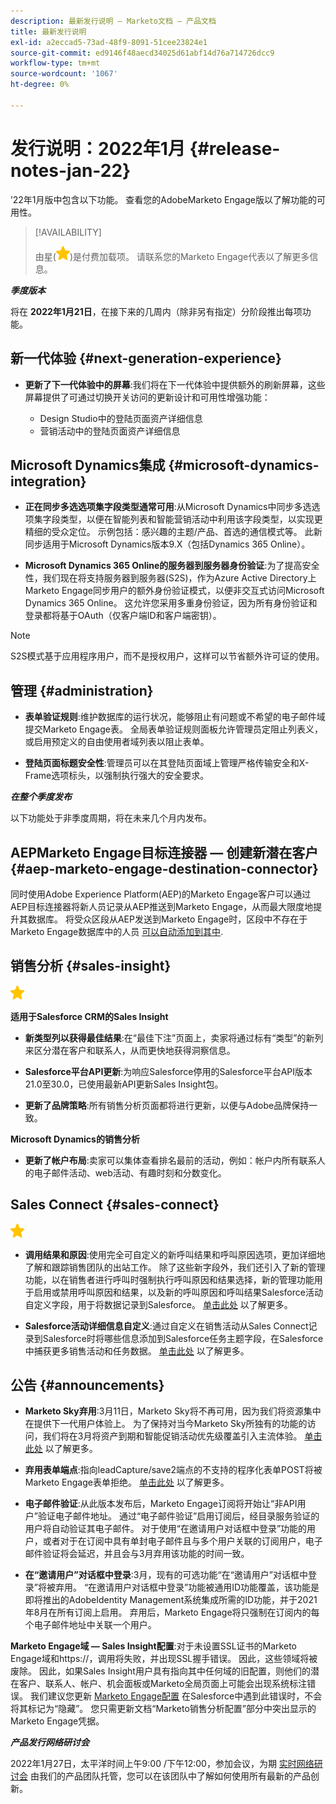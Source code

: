 ```yaml
---
description: 最新发行说明 — Marketo文档 — 产品文档
title: 最新发行说明
exl-id: a2eccad5-73ad-48f9-8091-51cee23824e1
source-git-commit: ed9146f48aecd34025d61abf14d76a714726dcc9
workflow-type: tm+mt
source-wordcount: '1067'
ht-degree: 0%

---
```


# 发行说明：2022年1月 {#release-notes-jan-22}

’22年1月版中包含以下功能。 查看您的AdobeMarketo Engage版以了解功能的可用性。

>[!AVAILABILITY]
>
>由星(![星星](assets/yellow-star.png))是付费加载项。 请联系您的Marketo Engage代表以了解更多信息。

**_季度版本_**

将在 **2022年1月21日**，在接下来的几周内（除非另有指定）分阶段推出每项功能。

## 新一代体验 {#next-generation-experience}

* **更新了下一代体验中的屏幕**:我们将在下一代体验中提供额外的刷新屏幕，这些屏幕提供了可通过切换开关访问的更新设计和可用性增强功能：

   * Design Studio中的登陆页面资产详细信息
   * 营销活动中的登陆页面资产详细信息

## Microsoft Dynamics集成 {#microsoft-dynamics-integration}

* **正在同步多选选项集字段类型通常可用**:从Microsoft Dynamics中同步多选选项集字段类型，以便在智能列表和智能营销活动中利用该字段类型，以实现更精细的受众定位。 示例包括：感兴趣的主题/产品、首选的通信模式等。 此新同步适用于Microsoft Dynamics版本9.X（包括Dynamics 365 Online）。

* **Microsoft Dynamics 365 Online的服务器到服务器身份验证**:为了提高安全性，我们现在将支持服务器到服务器(S2S)，作为Azure Active Directory上Marketo Engage同步用户的额外身份验证模式，以便非交互式访问Microsoft Dynamics 365 Online。 这允许您采用多重身份验证，因为所有身份验证和登录都将基于OAuth（仅客户端ID和客户端密钥）。

>[!NOTE]
>
>S2S模式基于应用程序用户，而不是授权用户，这样可以节省额外许可证的使用。

## 管理 {#administration}

* **表单验证规则**:维护数据库的运行状况，能够阻止有问题或不希望的电子邮件域提交Marketo Engage表。 全局表单验证规则面板允许管理员定阻止列表义，或启用预定义的自由使用者域列表以阻止表单。

* **登陆页面标题安全性**:管理员可以在其登陆页面域上管理严格传输安全和X-Frame选项标头，以强制执行强大的安全要求。

**_在整个季度发布_**

以下功能处于非季度周期，将在未来几个月内发布。

## AEPMarketo Engage目标连接器 — 创建新潜在客户 {#aep-marketo-engage-destination-connector}

同时使用Adobe Experience Platform(AEP)的Marketo Engage客户可以通过AEP目标连接器将新人员记录从AEP推送到Marketo Engage，从而最大限度地提升其数据库。 将受众区段从AEP发送到Marketo Engage时，区段中不存在于Marketo Engage数据库中的人员 [可以自动添加到其中](/help/marketo/product-docs/core-marketo-concepts/smart-lists-and-static-lists/static-lists/push-an-adobe-experience-platform-segment-to-a-marketo-static-list.md).

## 销售分析 {#sales-insight}

![（星号）](assets/yellow-star.png)

**适用于Salesforce CRM的Sales Insight**

* **新类型列以获得最佳结果**:在“最佳下注”页面上，卖家将通过标有“类型”的新列来区分潜在客户和联系人，从而更快地获得洞察信息。

* **Salesforce平台API更新**:为响应Salesforce停用的Salesforce平台API版本21.0至30.0，已使用最新API更新Sales Insight包。

* **更新了品牌策略**:所有销售分析页面都将进行更新，以便与Adobe品牌保持一致。

**Microsoft Dynamics的销售分析**

* **更新了帐户布局**:卖家可以集体查看排名最前的活动，例如：帐户内所有联系人的电子邮件活动、web活动、有趣时刻和分数变化。

## Sales Connect {#sales-connect}

![（星号）](assets/yellow-star.png)

* **调用结果和原因**:使用完全可自定义的新呼叫结果和呼叫原因选项，更加详细地了解和跟踪销售团队的出站工作。 除了这些新字段外，我们还引入了新的管理功能，以在销售者进行呼叫时强制执行呼叫原因和结果选择，新的管理功能用于启用或禁用呼叫原因和结果，以及新的呼叫原因和呼叫结果Salesforce活动自定义字段，用于将数据记录到Salesforce。 [单击此处](https://nation.marketo.com/t5/product-blogs/sales-connect-enhancements-to-call-outcomes-q1-22-release/ba-p/319812) 以了解更多。

* **Salesforce活动详细信息自定义**:通过自定义在销售活动从Sales Connect记录到Salesforce时将哪些信息添加到Salesforce任务主题字段，在Salesforce中捕获更多销售活动和任务数据。 [单击此处](https://nation.marketo.com/t5/product-blogs/sales-connect-enahncements-to-activity-logging-to-salesforce-q1/ba-p/319819) 以了解更多。

## 公告 {#announcements}

* **Marketo Sky弃用**:3月11日，Marketo Sky将不再可用，因为我们将资源集中在提供下一代用户体验上。 为了保持对当今Marketo Sky所独有的功能的访问，我们将在3月将资产到期和智能促销活动优先级覆盖引入主流体验。 [单击此处](https://nation.marketo.com/t5/the-next-generation-experience/marketo-sky-deprecation-notice/ba-p/320115#M33) 以了解更多。

* **弃用表单端点**:指向leadCapture/save2端点的不支持的程序化表单POST将被Marketo Engage表单拒绝。 [单击此处](https://nation.marketo.com/t5/product-documents/updated-october-2021-upcoming-changes-to-the-marketo-engage-form/ta-p/306631) 以了解更多。

* **电子邮件验证**:从此版本发布后，Marketo Engage订阅将开始让“非API用户”验证电子邮件地址。 通过“电子邮件验证”启用订阅后，经目录服务验证的用户将自动验证其电子邮件。 对于使用“在邀请用户对话框中登录”功能的用户，或者对于在订阅中具有单封电子邮件且与多个用户关联的订阅用户，电子邮件验证将会延迟，并且会与3月弃用该功能的时间一致。

* **在“邀请用户”对话框中登录**:3月，现有的可选功能“在“邀请用户”对话框中登录”将被弃用。 “在邀请用户对话框中登录”功能被通用ID功能覆盖，该功能是即将推出的AdobeIdentity Management系统集成所需的ID功能，并于2021年8月在所有订阅上启用。 弃用后，Marketo Engage将只强制在订阅内的每个电子邮件地址中关联一个用户。

**Marketo Engage域 — Sales Insight配置**:对于未设置SSL证书的Marketo Engage域和https://，调用将失败，并出现SSL握手错误。 因此，这些领域将被废除。 因此，如果Sales Insight用户具有指向其中任何域的旧配置，则他们的潜在客户、联系人、帐户、机会面板或Marketo全局页面上可能会出现系统标注错误。 我们建议您更新 [Marketo Engage配置](/help/marketo/product-docs/marketo-sales-insight/msi-for-salesforce/configuration/configure-marketo-sales-insight-in-salesforce-enterprise-unlimited.md) 在Salesforce中遇到此错误时，不会将其标记为“隐藏”。 您只需更新文档“Marketo销售分析配置”部分中突出显示的Marketo Engage凭据。

**_产品发行网络研讨会_**

2022年1月27日，太平洋时间上午9:00 /下午12:00，参加会议，为期 [实时网络研讨会](https://engage.marketo.com/2022_January_Release_Webinar_RegistrationPage.html) 由我们的产品团队托管，您可以在该团队中了解如何使用所有最新的产品创新。
